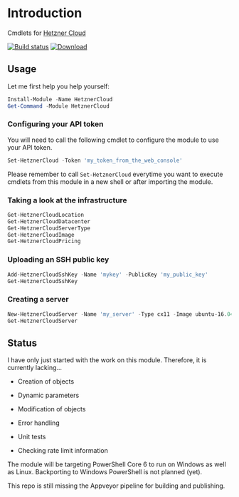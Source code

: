 # Introduction

Cmdlets for [Hetzner Cloud](https://www.hetzner.com/cloud)

[![Build status](https://ci.appveyor.com/api/projects/status/7vbg47o01ju1h8gq?svg=true)](https://ci.appveyor.com/project/nicholasdille/powershell-hetznercloud) [![Download](https://img.shields.io/badge/powershellgallery-HetznerCloud-blue.svg)](https://www.powershellgallery.com/packages/HetznerCloud/)

## Usage

Let me first help you help yourself:

```powershell
Install-Module -Name HetznerCloud
Get-Command -Module HetznerCloud
```

### Configuring your API token

You will need to call the following cmdlet to configure the module to use your API token. 

```powershell
Set-HetznerCloud -Token 'my_token_from_the_web_console'
```

Please remember to call `Set-HetznerCloud` everytime you want to execute cmdlets from this module in a new shell or after importing the module.

### Taking a look at the infrastructure

```powershell
Get-HetznerCloudLocation
Get-HetznerCloudDatacenter
Get-HetznerCloudServerType
Get-HetznerCloudImage
Get-HetznerCloudPricing
```

### Uploading an SSH public key

```powershell
Add-HetznerCloudSshKey -Name 'mykey' -PublicKey 'my_public_key'
Get-HetznerCloudSshKey
```

### Creating a server

```powershell
New-HetznerCloudServer -Name 'my_server' -Type cx11 -Image ubuntu-16.04 -SshKey 'mykey'
Get-HetznerCloudServer
```

## Status

I have only just started with the work on this module. Therefore, it is currently lacking...

- Creation of objects

- Dynamic parameters

- Modification of objects

- Error handling

- Unit tests

- Checking rate limit information

The module will be targeting PowerShell Core 6 to run on Windows as well as Linux. Backporting to Windows PowerShell is not planned (yet). 

This repo is still missing the Appveyor pipeline for building and publishing.